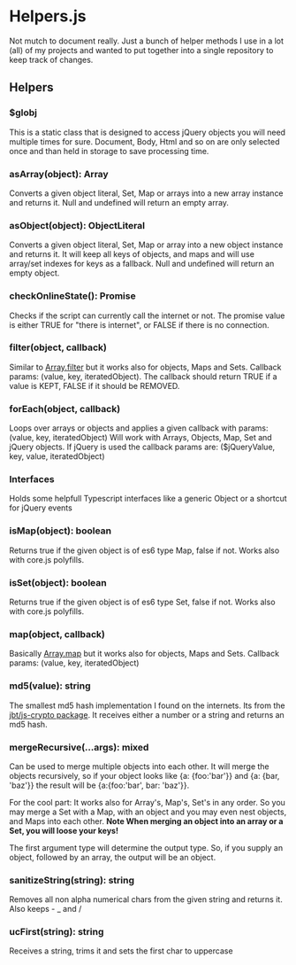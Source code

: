 # Helpers.js
Not mutch to document really.
Just a bunch of helper methods I use in a lot (all) of my projects and wanted
to put together into a single repository to keep track of changes.

## Helpers
### $globj
This is a static class that is designed to access jQuery objects you will
need multiple times for sure. Document, Body, Html and so on are only selected
once and than held in storage to save processing time.

### asArray(object): Array
Converts a given object literal, Set, Map or arrays into a new array instance and returns it.
Null and undefined will return an empty array.

### asObject(object): ObjectLiteral
Converts a given object literal, Set, Map or array into a new object instance and returns it.
It will keep all keys of objects, and maps and will use array/set indexes for keys as a fallback.
Null and undefined will return an empty object.

### checkOnlineState(): Promise
Checks if the script can currently call the internet or not. 
The promise value is either TRUE for "there is internet", or FALSE if there is no connection.

### filter(object, callback)
Similar to [Array.filter](https://developer.mozilla.org/en-US/docs/Web/JavaScript/Reference/Global_Objects/Array/filter)
but it works also for objects, Maps and Sets. Callback params: (value, key, iteratedObject).
The callback should return TRUE if a value is KEPT, FALSE if it should be REMOVED.

### forEach(object, callback)
Loops over arrays or objects and applies a given callback with params: (value, key, iteratedObject)
Will work with Arrays, Objects, Map, Set and jQuery objects.
If jQuery is used the callback params are: ($jQueryValue, key, value, iteratedObject)

### Interfaces
Holds some helpfull Typescript interfaces like a generic Object or 
a shortcut for jQuery events

### isMap(object): boolean
Returns true if the given object is of es6 type Map, false if not. 
Works also with core.js polyfills.

### isSet(object): boolean
Returns true if the given object is of es6 type Set, false if not. 
Works also with core.js polyfills.

### map(object, callback)
Basically [Array.map](https://developer.mozilla.org/en-US/docs/Web/JavaScript/Reference/Global_Objects/Array/map)
but it works also for objects, Maps and Sets. Callback params: (value, key, iteratedObject)

### md5(value): string
The smallest md5 hash implementation I found on the internets.
Its from the [jbt/js-crypto package](https://github.com/jbt/js-crypto).
It receives either a number or a string and returns an md5 hash.

### mergeRecursive(...args): mixed
Can be used to merge multiple objects into each other. It will merge the objects recursively,
so if your object looks like {a: {foo:'bar'}} and {a: {bar, 'baz'}} the result will be 
{a:{foo:'bar', bar: 'baz'}}.

For the cool part: It works also for Array's, Map's, Set's in any order. So you may merge
a Set with a Map, with an object and you may even nest objects, and Maps into each other. 
**Note When merging an object into an array or a Set, you will loose your keys!**

The first argument type will determine the output type. So, if you supply an object,
followed by an array, the output will be an object. 

### sanitizeString(string): string
Removes all non alpha numerical chars from the given string and returns it.
Also keeps - _ and /

### ucFirst(string): string
Receives a string, trims it and sets the first char to uppercase
